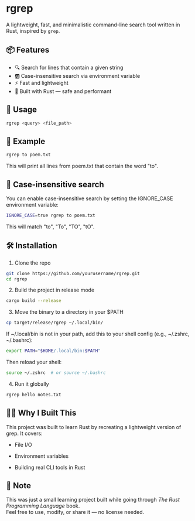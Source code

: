 # rgrep

A lightweight, fast, and minimalistic command-line search tool written in Rust, inspired by `grep`.


## 📦 Features

- 🔍 Search for lines that contain a given string
- 🆎 Case-insensitive search via environment variable
- ⚡ Fast and lightweight
- 🦀 Built with Rust — safe and performant

## 🚀 Usage

```bash
rgrep <query> <file_path>
```

## 📄 Example

```bash
rgrep to poem.txt
```
This will print all lines from poem.txt that contain the word "to".

## 🔡 Case-insensitive search

You can enable case-insensitive search by setting the IGNORE_CASE environment variable:
```bash
IGNORE_CASE=true rgrep to poem.txt
```
This will match "to", "To", "TO", "tO".

## 🛠 Installation
1. Clone the repo
```bash
git clone https://github.com/yourusername/rgrep.git
cd rgrep
```
2. Build the project in release mode
```bash
cargo build --release
```
3. Move the binary to a directory in your $PATH
```bash
cp target/release/rgrep ~/.local/bin/
```
  If ~/.local/bin is not in your path, add this to your shell config (e.g., ~/.zshrc, ~/.bashrc):
```bash
export PATH="$HOME/.local/bin:$PATH"
```
Then reload your shell:
```bash
source ~/.zshrc  # or source ~/.bashrc
```
4. Run it globally
```bash
rgrep hello notes.txt
```

## 👨‍💻 Why I Built This

This project was built to learn Rust by recreating a lightweight version of grep. It covers:

   - File I/O

   - Environment variables

   - Building real CLI tools in Rust

## 📜 Note

This was just a small learning project built while going through *The Rust Programming Language* book.  
Feel free to use, modify, or share it — no license needed.
